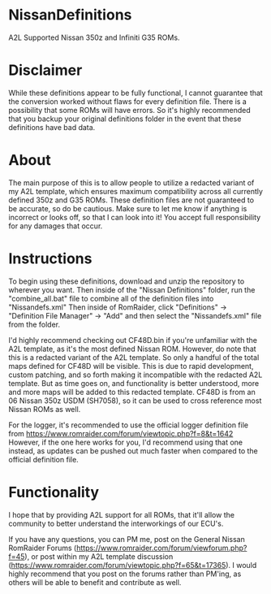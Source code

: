 # NissanDefinitions
A2L Supported Nissan 350z and Infiniti G35 ROMs. 

# Disclaimer

While these definitions appear to be fully functional, I cannot guarantee that the conversion worked without flaws for every definition file. There is a possibility that some ROMs will have errors. So it's highly recommended that you backup your original definitions folder in the event that these definitions have bad data.

# About

The main purpose of this is to allow people to utilize a redacted variant of my A2L template, which ensures maximum compatibility across all currently defined 350z and G35 ROMs. These definition files are not guaranteed to be accurate, so do be cautious. Make sure to let me know if anything is incorrect or looks off, so that I can look into it! You accept full responsibility for any damages that occur. 

# Instructions 

To begin using these definitions, download and unzip the repository to wherever you want. Then inside of the "Nissan Definitions" folder, run the "combine_all.bat" file to combine all of the definition files into "Nissandefs.xml" Then inside of RomRaider, click "Definitions" -> "Definition File Manager" -> "Add" and then select the "Nissandefs.xml" file from the folder. 

I'd highly recommend checking out CF48D.bin if you're unfamiliar with the A2L template, as it's the most defined Nissan ROM. However, do note that this is a redacted variant of the A2L template. So only a handful of the total maps defined for CF48D will be visible. This is due to rapid development, custom patching, and so forth making it incompatible with the redacted A2L template. But as time goes on, and functionality is better understood, more and more maps will be added to this redacted template. CF48D is from an 06 Nissan 350z USDM (SH7058), so it can be used to cross reference most Nissan ROMs as well. 

For the logger, it's recommended to use the official logger definition file from https://www.romraider.com/forum/viewtopic.php?f=8&t=1642 However, if the one here works for you, I'd recommend using that one instead, as updates can be pushed out much faster when compared to the official definition file.

# Functionality

I hope that by providing A2L support for all ROMs, that it'll allow the community to better understand the interworkings of our ECU's.

If you have any questions, you can PM me, post on the General Nissan RomRaider Forums (https://www.romraider.com/forum/viewforum.php?f=45), or post within my A2L template discussion (https://www.romraider.com/forum/viewtopic.php?f=65&t=17365). I would highly recommend that you post on the forums rather than PM'ing, as others will be able to benefit and contribute as well. 
